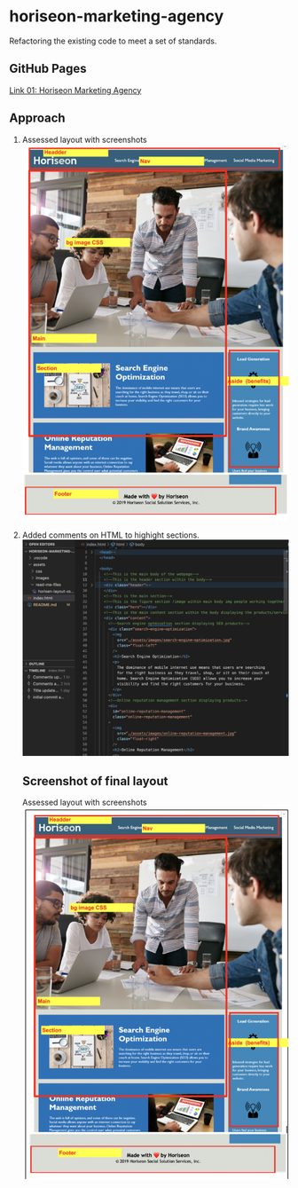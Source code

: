 # horiseon-marketing-agency

Refactoring the existing code to meet a set of standards.

## GitHub Pages

[Link 01: Horiseon Marketing Agency ](https://floydcv.github.io/horiseon-marketing-agency/)

## Approach

1. Assessed layout with screenshots
   ![Horisen Layout](/assets/read-me-files/horisen-layout-ss01.png "Horisen layout image screenshot")

2. Added comments on HTML to highight sections.
   ![Horisen Comments](/assets/read-me-files/horisen-html-comments01.png "horisen html comments screenshot")

   ## Screenshot of final layout

   Assessed layout with screenshots
   ![Horisen Layout](/assets/read-me-files/horisen-layout-ss02.png "Horisen layout image screenshot")
